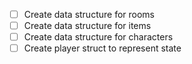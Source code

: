 - [ ] Create data structure for rooms
- [ ] Create data structure for items
- [ ] Create data structure for characters
- [ ] Create player struct to represent state
